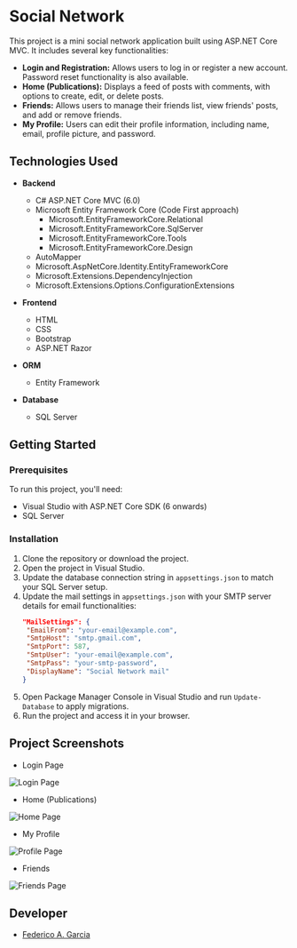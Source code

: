 <!-- ABOUT THE PROJECT -->
# Social Network

This project is a mini social network application built using ASP.NET Core MVC. It includes several key functionalities:

* **Login and Registration:** Allows users to log in or register a new account. Password reset functionality is also available.
* **Home (Publications):** Displays a feed of posts with comments, with options to create, edit, or delete posts.
* **Friends:** Allows users to manage their friends list, view friends' posts, and add or remove friends.
* **My Profile:** Users can edit their profile information, including name, email, profile picture, and password.

## Technologies Used

- **Backend**
  - C# ASP.NET Core MVC (6.0)
  - Microsoft Entity Framework Core (Code First approach)
      - Microsoft.EntityFrameworkCore.Relational
      - Microsoft.EntityFrameworkCore.SqlServer
      - Microsoft.EntityFrameworkCore.Tools
      - Microsoft.EntityFrameworkCore.Design
  - AutoMapper
  - Microsoft.AspNetCore.Identity.EntityFrameworkCore
  - Microsoft.Extensions.DependencyInjection
  - Microsoft.Extensions.Options.ConfigurationExtensions

- **Frontend**
  - HTML
  - CSS
  - Bootstrap
  - ASP.NET Razor

- **ORM**
  - Entity Framework

- **Database**
  - SQL Server

## Getting Started

### Prerequisites
To run this project, you'll need:
- Visual Studio with ASP.NET Core SDK (6 onwards)
- SQL Server

### Installation
1. Clone the repository or download the project.
2. Open the project in Visual Studio.
3. Update the database connection string in `appsettings.json` to match your SQL Server setup.
4. Update the mail settings in `appsettings.json` with your SMTP server details for email functionalities:
   ```json
   "MailSettings": {
    "EmailFrom": "your-email@example.com",
    "SmtpHost": "smtp.gmail.com",
    "SmtpPort": 587,
    "SmtpUser": "your-email@example.com",
    "SmtpPass": "your-smtp-password",
    "DisplayName": "Social Network mail"
   }
5. Open Package Manager Console in Visual Studio and run `Update-Database` to apply migrations.
6. Run the project and access it in your browser.

## Project Screenshots

* Login Page

![Login Page](https://github.com/AleGxrcia/social-network-app/blob/main/SocialNetwork/wwwroot/ProjectImages/Login.png)

* Home (Publications)

![Home Page](https://github.com/AleGxrcia/social-network-app/blob/main/SocialNetwork/wwwroot/ProjectImages/HomePage.png)

* My Profile

![Profile Page](https://github.com/AleGxrcia/social-network-app/blob/main/SocialNetwork/wwwroot/ProjectImages/MyProfile.png)

* Friends

![Friends Page](https://github.com/AleGxrcia/social-network-app/blob/main/SocialNetwork/wwwroot/ProjectImages/FriendPosts.png)

## Developer
- [Federico A. Garcia](https://github.com/AleGxrcia)


